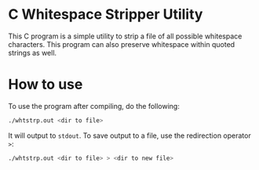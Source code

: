 # C Whitespace Stripper Utility

This C program is a simple utility to strip a file of all possible whitespace characters.
This program can also preserve whitespace within quoted strings as well.

# How to use

To use the program after compiling, do the following:

```bash
./whtstrp.out <dir to file>
```

It will output to `stdout`. To save output to a file, use the redirection operator `>`:

```bash
./whtstrp.out <dir to file> > <dir to new file>
```
